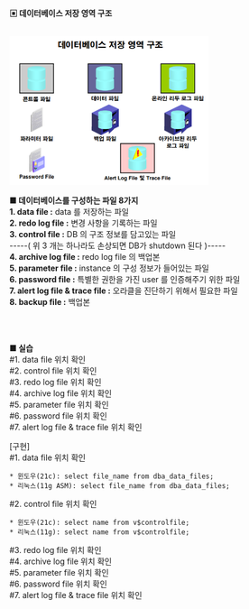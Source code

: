**▣ 데이터베이스 저장 영역 구조**  

<br/>
<img src="https://github.com/corvina1208/Oracle_Admin/blob/main/2_db%EC%A0%80%EC%9E%A5%EC%98%81%EC%97%AD%EA%B5%AC%EC%A1%B0.png" width="70%" height="70%">
<br/>

**■ 데이터베이스를 구성하는 파일 8가지**  
**1. data file :** data 를 저장하는 파일  
**2. redo log file :** 변경 사항을 기록하는 파일  
**3. control file :** DB 의 구조 정보를 담고있는 파일  
-----( 위 3 개는 하나라도 손상되면 DB가 shutdown 된다 )-----  
**4. archive log file :** redo log file 의 백업본  
**5. parameter file :** instance 의 구성 정보가 들어있는 파일  
**6. password file :** 특별한 권한을 가진 user 를 인증해주기 위한 파일  
**7. alert log file & trace file :** 오라클을 진단하기 위해서 필요한 파일  
**8. backup file :** 백업본  

<br/>
<br/>

**■ 실습**  
#1. data file 위치 확인  
#2. control file 위치 확인  
#3. redo log file 위치 확인  
#4. archive log file 위치 확인  
#5. parameter file 위치 확인  
#6. password file 위치 확인  
#7. alert log file & trace file 위치 확인  

[구현]  
#1. data file 위치 확인  
```
* 윈도우(21c): select file_name from dba_data_files;
* 리눅스(11g ASM): select file_name from dba_data_files;
```
#2. control file 위치 확인  
```
* 윈도우(21c): select name from v$controlfile;
* 리눅스(11g): select name from v$controlfile;
```
#3. redo log file 위치 확인  
#4. archive log file 위치 확인  
#5. parameter file 위치 확인  
#6. password file 위치 확인  
#7. alert log file & trace file 위치 확인  
